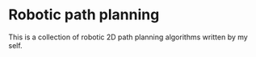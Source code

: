 # Robotic path planning
This is a collection of robotic 2D path planning algorithms written by my self.
